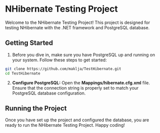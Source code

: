# NHibernate Testing Project

Welcome to the NHibernate Testing Project! This project is designed for testing NHibernate with the .NET framework and PostgreSQL database.

## Getting Started

1. Before you dive in, make sure you have PostgreSQL up and running on your system. Follow these steps to get started:

```bash
git clone https://github.com/maklja/TestHibernate.git
cd TestHibernate
```

2. **Configure PostgreSQL:**
Open the **Mappings/hibernate.cfg.xml** file. Ensure that the connection string is properly set to match your PostgreSQL database configuration.

## Running the Project
Once you have set up the project and configured the database, you are ready to run the NHibernate Testing Project. Happy coding!